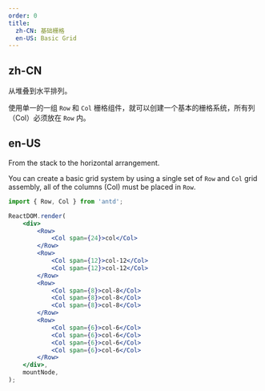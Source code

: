 ```yaml
---
order: 0
title:
  zh-CN: 基础栅格
  en-US: Basic Grid
---
```


## zh-CN

从堆叠到水平排列。

使用单一的一组 `Row` 和 `Col` 栅格组件，就可以创建一个基本的栅格系统，所有列（Col）必须放在 `Row` 内。

## en-US

From the stack to the horizontal arrangement.

You can create a basic grid system by using a single set of `Row` and `Col` grid assembly, all of the columns (Col) must be placed in `Row`.

```jsx
import { Row, Col } from 'antd';

ReactDOM.render(
	<div>
		<Row>
			<Col span={24}>col</Col>
		</Row>
		<Row>
			<Col span={12}>col-12</Col>
			<Col span={12}>col-12</Col>
		</Row>
		<Row>
			<Col span={8}>col-8</Col>
			<Col span={8}>col-8</Col>
			<Col span={8}>col-8</Col>
		</Row>
		<Row>
			<Col span={6}>col-6</Col>
			<Col span={6}>col-6</Col>
			<Col span={6}>col-6</Col>
			<Col span={6}>col-6</Col>
		</Row>
	</div>,
	mountNode,
);
```
